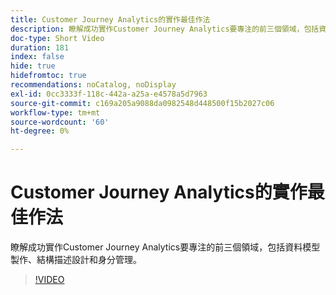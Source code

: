 ```yaml
---
title: Customer Journey Analytics的實作最佳作法
description: 瞭解成功實作Customer Journey Analytics要專注的前三個領域，包括資料模型製作、結構描述設計和身分管理。
doc-type: Short Video
duration: 181
index: false
hide: true
hidefromtoc: true
recommendations: noCatalog, noDisplay
exl-id: 0cc3333f-118c-442a-a25a-e4578a5d7963
source-git-commit: c169a205a9088da0982548d448500f15b2027c06
workflow-type: tm+mt
source-wordcount: '60'
ht-degree: 0%

---
```


# Customer Journey Analytics的實作最佳作法

瞭解成功實作Customer Journey Analytics要專注的前三個領域，包括資料模型製作、結構描述設計和身分管理。

<!-- 62_S655_3442541_180_implementation-best-practices-for-customer-journey-analytics -->
>[!VIDEO](https://video.tv.adobe.com/v/3458337/?learn=on&enablevpops=true)
